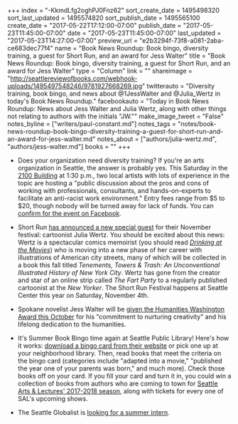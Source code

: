 +++
index = "-KkmdLfg2oghPJ0Fnz62"
sort_create_date = 1495498320
sort_last_updated = 1495574820
sort_publish_date = 1495565100
create_date = "2017-05-22T17:12:00-07:00"
publish_date = "2017-05-23T11:45:00-07:00"
date = "2017-05-23T11:45:00-07:00"
last_updated = "2017-05-23T14:27:00-07:00"
preview_url = "e2b3294f-73f8-a081-2aba-ce683dec77f4"
name = "Book News Roundup: Book bingo, diversity training, a guest for Short Run, and an award for Jess Walter"
title = "Book News Roundup: Book bingo, diversity training, a guest for Short Run, and an award for Jess Walter"
type = "Column"
link = ""
shareimage = "http://seattlereviewofbooks.com/webhook-uploads/1495497548246/9781927668269.jpg"
twitterauto = "Diversity training, book bingo, and news about @1JessWalter and @Julia_Wertz in today's Book News Roundup."
facebookauto = "Today in Book News Roundup: News about Jess Walter and Julia Wertz, along with other things not relating to authors with the initials \"JW.\""
make_image_tweet = "False"
notes_byline = ["writers/paul-constant.md"]
notes_tags = "notes/book-news-roundup-book-bingo-diversity-training-a-guest-for-short-run-and-an-award-for-jess-walter.md"
notes_about = ["authors/julia-wertz.md", "authors/jess-walter.md"]
books = ""
+++
* Does your organization need diversity training? If you're an arts organization in Seattle, the answer is probably yes. This Saturday in the [2100 Building](http://2100building.com/) at 1:30 p.m., two local artists with lots of experience in the topic are hosting a "public discussion about the pros and cons of working with professionals, consultants, and hands-on-experts to facilitate an anti-racist work environment." Entry fees range from $5 to $20, though nobody will be turned away for lack of funds. You can [confirm for the event on Facebook](https://www.facebook.com/events/838776766270685/?acontext=%7B%22action_history%22%3A%22[%7B%5C%22surface%5C%22%3A%5C%22messaging%5C%22%2C%5C%22mechanism%5C%22%3A%5C%22attachment%5C%22%2C%5C%22extra_data%5C%22%3A%7B%7D%7D]%22%7D).

* Short Run [has announced a new special guest](http://shortrun.org/special-guest-announcement-julia-wertz/?platform=hootsuite) for their November festival: cartoonist Julia Wertz. You should be excited about this news: Wertz is a spectacular comics memoirist (you should read [*Drinking at the Movies*](http://www.indiebound.org/book/9781927668269)) who is moving into a new phase of her career with illustrations of American city streets, many of which will be collected in a book this fall titled *Tenements, Towers & Trash: An Unconventional Illustrated History of New York City*. Wertz has gone from the creator and star of an online strip called *The Fart Party* to a regularly published cartoonist at the *New Yorker*. The Short Run Festival happens at Seattle Center this year on Saturday, November 4th.

* Spokane novelist Jess Walter will be [given the Humanities Washington Award this October](https://www.humanities.org/blog/jess-walter-martha-kongsgaard-receive-humanities-washington-award/) for his "commitment to nurturing creativity" and his lifelong dedication to the humanities.

* It's Summer Book Bingo time again at Seattle Public Library! Here's how it works: [download a bingo card from their website](http://www.spl.org/audiences/adults/summer-book-bingo) or pick one up at your neighborhood library. Then, read books that meet the criteria on the bingo card (categories include "adapted into a movie," "published the year one of your parents was born," and much more). Check those books off on your card. If you fill your card and turn it in, you could win a collection of books from authors who are coming to town for [Seattle Arts & Lectures' 2017-2018 season](http://www.seattlereviewofbooks.com/notes/2017/04/26/seattle-arts-and-lectures-celebrates-its-30th-anniversary-with-a-slate-of-authors-including-pulitzer-winners-tyehimba-jess-viet-thanh-nguyen-and-colson-whitehead/), along with tickets for every one of SAL's upcoming shows.

* The Seattle Globalist is [looking for a summer intern](http://www.seattleglobalist.com/2017/05/22/apply-today-2017-seattle-globalist-summer-internship/65569).